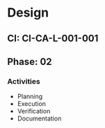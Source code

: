 # Design

## CI: CI-CA-L-001-001
## Phase: 02

### Activities
- Planning
- Execution
- Verification
- Documentation
